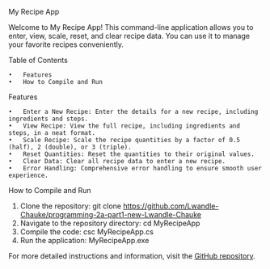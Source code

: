 My Recipe App

Welcome to My Recipe App! This command-line application allows you to enter, view, scale, reset, and clear recipe data. You can use it to manage your favorite recipes conveniently.

Table of Contents

	•	Features
	•	How to Compile and Run

Features

	•	Enter a New Recipe: Enter the details for a new recipe, including ingredients and steps.
	•	View Recipe: View the full recipe, including ingredients and steps, in a neat format.
	•	Scale Recipe: Scale the recipe quantities by a factor of 0.5 (half), 2 (double), or 3 (triple).
	•	Reset Quantities: Reset the quantities to their original values.
	•	Clear Data: Clear all recipe data to enter a new recipe.
	•	Error Handling: Comprehensive error handling to ensure smooth user experience.
 
How to Compile and Run

1. Clone the repository: git clone https://github.com/Lwandle-Chauke/programming-2a-part1-new-Lwandle-Chauke
2. Navigate to the repository directory: cd MyRecipeApp
3. Compile the code: csc MyRecipeApp.cs
4. Run the application: MyRecipeApp.exe

For more detailed instructions and information, visit the [GitHub repository](https://github.com/Lwandle-Chauke/programming-2a-part1-new-Lwandle-Chauke).
 
